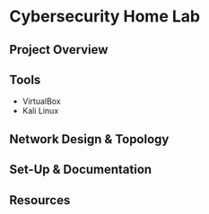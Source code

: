 # **Cybersecurity Home Lab**

## **Project Overview**

## Tools
- VirtualBox
- Kali Linux

## **Network Design & Topology**

## **Set-Up & Documentation**

## **Resources**
